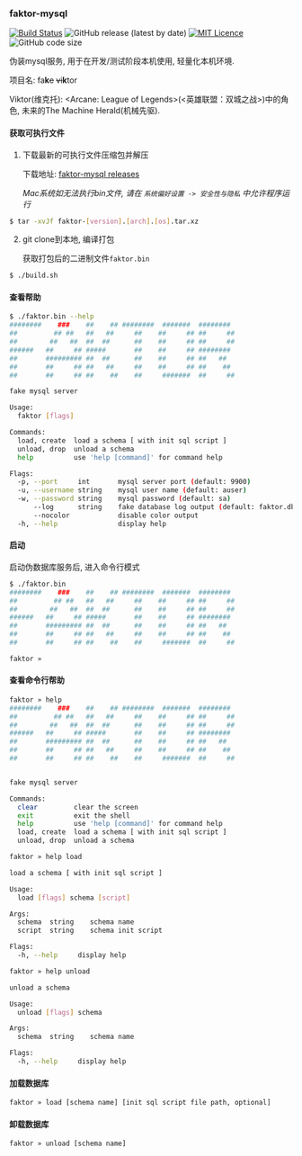 ### faktor-mysql

[![Build Status](https://app.travis-ci.com/CharLemAznable/faktor-mysql.svg?branch=main)](https://app.travis-ci.com/CharLemAznable/faktor-mysql)
![GitHub release (latest by date)](https://img.shields.io/github/v/release/CharLemAznable/faktor-mysql)
[![MIT Licence](https://badges.frapsoft.com/os/mit/mit.svg?v=103)](https://opensource.org/licenses/mit-license.php)
![GitHub code size](https://img.shields.io/github/languages/code-size/CharLemAznable/faktor-mysql)

伪装mysql服务, 用于在开发/测试阶段本机使用, 轻量化本机环境.

项目名: fa**k**~~e~~ ~~vi~~**k**tor

Viktor(维克托): <Arcane: League of Legends>(<英雄联盟：双城之战>)中的角色, 未来的The Machine Herald(机械先驱).

#### 获取可执行文件

1. 下载最新的可执行文件压缩包并解压

    下载地址: [faktor-mysql releases](https://github.com/CharLemAznable/faktor-mysql/releases)

    *Mac系统如无法执行bin文件, 请在 ```系统偏好设置 -> 安全性与隐私``` 中允许程序运行*

```bash
$ tar -xvJf faktor-[version].[arch].[os].tar.xz
```

2. git clone到本地, 编译打包

    获取打包后的二进制文件```faktor.bin```

```bash
$ ./build.sh
```

#### 查看帮助

```bash
$ ./faktor.bin --help
########    ###    ##    ## ########  #######  ########
##         ## ##   ##   ##     ##    ##     ## ##     ##
##        ##   ##  ##  ##      ##    ##     ## ##     ##
######   ##     ## #####       ##    ##     ## ########
##       ######### ##  ##      ##    ##     ## ##   ##
##       ##     ## ##   ##     ##    ##     ## ##    ##
##       ##     ## ##    ##    ##     #######  ##     ##

fake mysql server

Usage:
  faktor [flags]

Commands:
  load, create  load a schema [ with init sql script ]
  unload, drop  unload a schema
  help          use 'help [command]' for command help

Flags:
  -p, --port     int       mysql server port (default: 9900)
  -u, --username string    mysql user name (default: auser)
  -w, --password string    mysql password (default: sa)
      --log      string    fake database log output (default: faktor.db.log)
      --nocolor            disable color output
  -h, --help               display help
```

#### 启动

启动伪数据库服务后, 进入命令行模式

```bash
$ ./faktor.bin
########    ###    ##    ## ########  #######  ########  
##         ## ##   ##   ##     ##    ##     ## ##     ##
##        ##   ##  ##  ##      ##    ##     ## ##     ##
######   ##     ## #####       ##    ##     ## ########  
##       ######### ##  ##      ##    ##     ## ##   ##   
##       ##     ## ##   ##     ##    ##     ## ##    ##  
##       ##     ## ##    ##    ##     #######  ##     ##

faktor »  
```

#### 查看命令行帮助

```bash
faktor » help
########    ###    ##    ## ########  #######  ########  
##         ## ##   ##   ##     ##    ##     ## ##     ##
##        ##   ##  ##  ##      ##    ##     ## ##     ##
######   ##     ## #####       ##    ##     ## ########  
##       ######### ##  ##      ##    ##     ## ##   ##   
##       ##     ## ##   ##     ##    ##     ## ##    ##  
##       ##     ## ##    ##    ##     #######  ##     ##


fake mysql server

Commands:
  clear         clear the screen
  exit          exit the shell
  help          use 'help [command]' for command help
  load, create  load a schema [ with init sql script ]
  unload, drop  unload a schema
```

```bash
faktor » help load

load a schema [ with init sql script ]

Usage:
  load [flags] schema [script]

Args:
  schema  string    schema name
  script  string    schema init script

Flags:
  -h, --help     display help
```

```bash
faktor » help unload

unload a schema

Usage:
  unload [flags] schema

Args:
  schema  string    schema name

Flags:
  -h, --help     display help
```

#### 加载数据库

```bash
faktor » load [schema name] [init sql script file path, optional]
```

#### 卸载数据库

```bash
faktor » unload [schema name]
```
